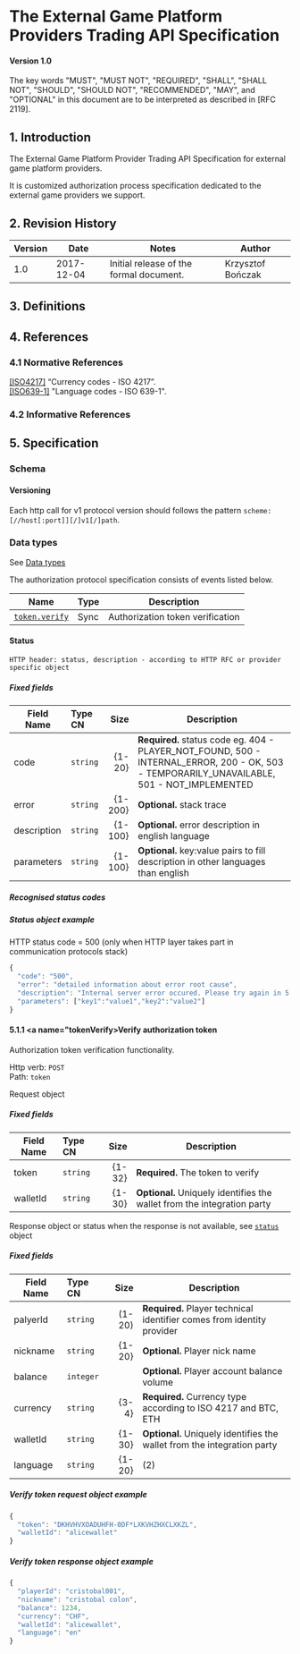 # The External Game Platform Providers Trading API Specification

#### Version 1.0

The key words "MUST", "MUST NOT", "REQUIRED", "SHALL", "SHALL NOT", "SHOULD", "SHOULD NOT", "RECOMMENDED", "MAY", and "OPTIONAL" in this document are to be interpreted as described in [RFC 2119].

## 1. Introduction

The External Game Platform Provider Trading API Specification for external game platform providers.

It is customized authorization process specification dedicated to the external game providers we support.

## 2. Revision History

Version | Date | Notes | Author
--- | --- | --- | ---
1.0 | 2017-12-04 | Initial release of the formal document. | Krzysztof Bończak

## 3. Definitions

## 4. References

### 4.1 Normative References

[[ISO4217]](http://www.iso.org/iso/home/standards/currency_codes.htm)  “Currency codes - ISO 4217”.  
[[ISO639-1]](https://www.iso.org/iso-639-language-codes.html) "Language codes - ISO 639-1".  

### 4.2 Informative References

## 5. Specification

### Schema

#### Versioning

Each http call for v1 protocol version should follows the pattern `scheme:[//host[:port]][/]v1[/]path`.  

### Data types

See [Data types](https://github.com/romanCB/docs/blob/master/versions/datatypes/1.0.md)

  
The authorization protocol specification consists of events listed below.

Name | Type | Description
---|---|---
[`token.verify`](#tokenVerify) | Sync | Authorization token verification

#### <a name="statusSection"></a>Status

	HTTP header: status, description - according to HTTP RFC or provider specific object

##### Fixed fields

Field Name | Type CN | Size | Description
---|:---|---:|---
code | `string` | {1-20} | **Required.** status code eg.  404 - PLAYER_NOT_FOUND,  500 - INTERNAL_ERROR, 200 - OK,  503 - TEMPORARILY_UNAVAILABLE,  501 - NOT_IMPLEMENTED
error | `string` | {1-200} | **Optional.** stack trace
description | `string` | {1-100} | **Optional.** error description in english language
parameters | `string` | {1-100} | **Optional.** key:value pairs to fill description in other languages than english

##### Recognised status codes

##### Status object example

HTTP status code = 500 (only when HTTP layer takes part in communication protocols stack)

```js
{
  "code": "500",
  "error": "detailed information about error root cause",
  "description": "Internal server error occured. Please try again in 5 minutes",
  "parameters": ["key1":"value1","key2":"value2"]
}
```

#### 5.1.1 <a name="tokenVerify></a>Verify authorization token

Authorization token verification functionality.  

Http verb: `POST`  
Path: `token`  

Request object  

##### Fixed fields

Field Name | Type CN | Size | Description
---|:---|---:|---
token | `string` | {1-32} | **Required.** The token to verify
walletId | `string` | {1-30} | **Optional.** Uniquely identifies the wallet from the integration party

Response object or status when the response is not available, see [`status`](#statusSection) object

##### Fixed fields

Field Name | Type CN | Size | Description
---|:---|---:|---
palyerId | `string` | (1-20) | **Required.** Player technical identifier comes from identity provider
nickname | `string` | {1-20} | **Optional.** Player nick name
balance | `integer` || **Optional.** Player account balance volume
currency | `string` | {3-4} | **Required.** Currency type according to ISO 4217 and BTC, ETH
walletId | `string` | {1-30} | **Optional.** Uniquely identifies the wallet from the integration party
language | `string` | {1-20} | (2) | **Required.** Palyer account language according to ISO 639-1

##### Verify token request object example

```js
{
  "token": "DKHVHVXOADUHFH-0DF*LXKVHZHXCLXKZL",
  "walletId": "alicewallet"
}
```

##### Verify token response object example

```js
{
  "playerId": "cristobal001",
  "nickname": "cristobal colon",
  "balance": 1234,
  "currency": "CHF",
  "walletId": "alicewallet",
  "language": "en"
}
```
